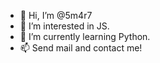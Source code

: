 - 👋 Hi, I’m @5m4r7
- 👀 I’m interested in JS.
- 🌱 I’m currently learning Python.
- 📫 Send mail and contact me!

<!---
5m4r7/5m4r7 is a ✨ special ✨ repository because its `README.md` (this file) appears on your GitHub profile.
You can click the Preview link to take a look at your changes.
--->
